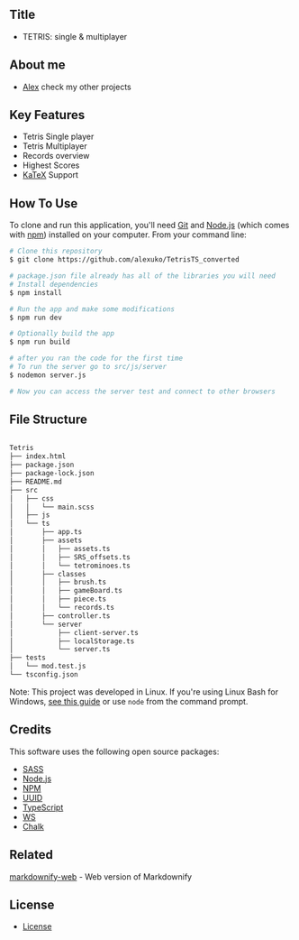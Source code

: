## Title
* TETRIS: single & multiplayer
## About me
* [Alex](https://alejandro-rivera.com/) check my other projects

## Key Features
* Tetris Single player
* Tetris Multiplayer
* Records overview
* Highest Scores
* [KaTeX](https://khan.github.io/KaTeX/) Support

## How To Use

To clone and run this application, you'll need [Git](https://git-scm.com) and [Node.js](https://nodejs.org/en/download/) (which comes with [npm](http://npmjs.com)) installed on your computer. From your command line:

```bash
# Clone this repository
$ git clone https://github.com/alexuko/TetrisTS_converted

# package.json file already has all of the libraries you will need 
# Install dependencies
$ npm install

# Run the app and make some modifications
$ npm run dev 

# Optionally build the app
$ npm run build 

# after you ran the code for the first time
# To run the server go to src/js/server
$ nodemon server.js

# Now you can access the server test and connect to other browsers

```

## File Structure
```bash

Tetris
├── index.html
├── package.json
├── package-lock.json
├── README.md
├── src
│   ├── css
│   │   └── main.scss
│   ├── js
│   └── ts
│       ├── app.ts
│       ├── assets
│       │   ├── assets.ts
│       │   ├── SRS_offsets.ts
│       │   └── tetrominoes.ts
│       ├── classes
│       │   ├── brush.ts
│       │   ├── gameBoard.ts
│       │   ├── piece.ts
│       │   └── records.ts
│       ├── controller.ts
│       └── server
│           ├── client-server.ts
│           ├── localStorage.ts
│           └── server.ts
├── tests
│   └── mod.test.js
└── tsconfig.json

```

Note: This project was developed in Linux.
If you're using Linux Bash for Windows, [see this guide](https://www.howtogeek.com/261575/how-to-run-graphical-linux-desktop-applications-from-windows-10s-bash-shell/) or use `node` from the command prompt.

## Credits

This software uses the following open source packages:

- [SASS](https://sass-lang.com/)
- [Node.js](https://nodejs.org/)
- [NPM](https://www.npmjs.com/)
- [UUID](https://www.npmjs.com/package/uuid)
- [TypeScript](https://www.typescriptlang.org/)
- [WS](https://www.npmjs.com/package/ws)
- [Chalk](https://www.npmjs.com/package/chalk)

## Related

[markdownify-web](https://github.com/amitmerchant1990/markdownify-web) - Web version of Markdownify



## License

* [License](https://github.com/alexuko/TetrisTS_converted/blob/main/LICENSE) 


